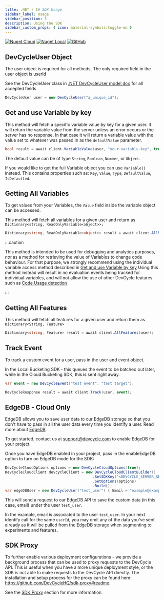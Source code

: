```yaml
---
title: .NET / C# SDK Usage
sidebar_label: Usage
sidebar_position: 3
description: Using the SDK
sidebar_custom_props: { icon: material-symbols:toggle-on }
---
```


[![Nuget Cloud](https://badgen.net/nuget/v/DevCycle.SDK.Server.Cloud)](https://www.nuget.org/packages/DevCycle.SDK.Server.Cloud/)
[![Nuget Local](https://badgen.net/nuget/v/DevCycle.SDK.Server.Cloud)](https://www.nuget.org/packages/DevCycle.SDK.Server.Local/)
[![GitHub](https://img.shields.io/github/stars/devcyclehq/dotnet-server-sdk.svg?style=social&label=Star&maxAge=2592000)](https://github.com/DevCycleHQ/dotnet-server-sdk)

[//]: # (wizard-evaluate-start)

## DevCycleUser Object

The user object is required for all methods. The only required field in the user object is userId

See the DevCycleUser class in [.NET DevCycleUser model doc](https://github.com/DevCycleHQ/dotnet-server-sdk/blob/main/docs/User.md) for all accepted fields.

```csharp
DevCycleUser user = new DevCycleUser("a_unique_id");
```

## Get and use Variable by key

This method will fetch a specific variable value by key for a given user. It will return the variable
value from the server unless an error occurs or the server has no response.
In that case it will return a variable value with the value set to whatever was passed in as the `defaultValue` parameter.

```csharp
bool result = await client.VariableValue(user, "your-variable-key", true);
```
[//]: # (wizard-evaluate-end)

The default value can be of type `String`, `Boolean`, `Number`, or `Object`.

If you would like to get the full Variable object you can use `Variable()` instead. This contains properties such as:
`Key`, `Value`, `Type`, `DefaultValue`, `IsDefaulted`.

## Getting All Variables

To get values from your Variables, the `Value` field inside the variable object can be accessed.

This method will fetch all variables for a given user and return as `Dictionary<string, ReadOnlyVariable<object>>;`

```csharp
Dictionary<string, ReadOnlyVariable<object>> result = await client.AllVariables(user);
```

:::caution

This method is intended to be used for debugging and analytics purposes, *not* as a method for retrieving the value of Variables to change code behaviour.
For that purpose, we strongly recommend using the individual variable access method described in [Get and use Variable by key](#get-and-use-variable-by-key)
Using this method instead will result in no evaluation events being tracked for individual variables, and will not allow the use
of other DevCycle features such as [Code Usage detection](/integrations/github/feature-usage-action)

:::

## Getting All Features

This method will fetch all features for a given user and return them as `Dictionary<String, Feature>`

```csharp
Dictionary<string, Feature> result = await client.AllFeatures(user);
```

## Track Event

To track a custom event for a user, pass in the user and event object.

In the Local Bucketing SDK - this queues the event to be batched out later, while in the Cloud Bucketing SDK, this is sent
right away.

```csharp
var event = new DevCycleEvent("test event", "test target");

DevCycleResponse result = await client.Track(user, event);
```

## EdgeDB - Cloud Only

EdgeDB allows you to save user data to our EdgeDB storage so that you don't have to pass in all the user data every time you identify a user.
Read more about [EdgeDB](/platform/feature-flags/targeting/edgedb).

To get started, contact us at support@devcycle.com to enable EdgeDB for your project.

Once you have EdgeDB enabled in your project, pass in the enableEdgeDB option to turn on EdgeDB mode for the SDK:

```csharp
DevCycleCloudOptions options = new DevCycleCloudOptions(true);
DevCycleCloudClient devcycleClient = new DevCycleCloudClientBuilder()
                                        .SetSDKKey("<DEVCYCLE_SERVER_SDK_KEY>")
                                        .SetOptions(options)
                                        .Build();
var edgeDBUser = new DevCycleUser("test_user") { Email = "example@example.com" };
```

This will send a request to our EdgeDB API to save the custom data (in this case, email) under the user `test_user`.

In the example, email is associated to the user `test_user`. In your next identify call for the same `userId`,
you may omit any of the data you've sent already as it will be pulled from the EdgeDB storage when segmenting to experiments and features.

## SDK Proxy

To further enable various deployment configurations - we provide a background process that can be used to proxy requests to the DevCycle API. This is useful when you have a more unique deployment style,
or the SDK is not able to make requests to the DevCycle API directly. The installation and setup process for the proxy can be found here: https://github.com/DevCycleHQ/sdk-proxy#readme.

See the [SDK Proxy](../../sdk-proxy/index.md) section for more information.
